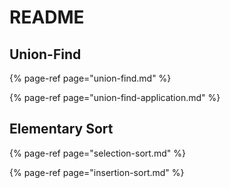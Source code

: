 # README

## Union-Find

{% page-ref page="union-find.md" %}

{% page-ref page="union-find-application.md" %}

## Elementary Sort

{% page-ref page="selection-sort.md" %}

{% page-ref page="insertion-sort.md" %}



